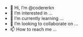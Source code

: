 - 👋 Hi, I’m @codererkn
- 👀 I’m interested in ...
- 🌱 I’m currently learning ...
- 💞️ I’m looking to collaborate on ...
- 📫 How to reach me ...

<!---
codererkn/codererkn is a ✨ special ✨ repository because its `README.md` (this file) appears on your GitHub profile.
You can click the Preview link to take a look at your changes.
--->
